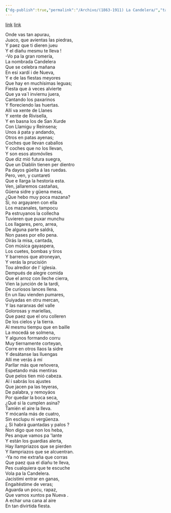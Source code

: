 ```yaml
---
{"dg-publish":true,"permalink":"/Archivo/(1863-1911) La Candelera/","tags":["#Siglo_19","oriental","Amable_González_Abín","escrito","Llanes","poema"]}
---
```


[link](https://asturies.com/cavedaynava/lacandelera.txt) [link](https://wikisource.org/wiki/La_Candelera)

Onde vas tan apurau,  
Juaco, que avientas las piedras,  
Y paez que ti dieren jueu  
Y el diañu mesmu te lleva !  
-Vo pa la gran romería,  
La nombrada Candelera  
Que se celebra mañana  
En esi xardí i de Nueva,  
Y e de las fiestas meyores  
Que hay en muchísimas leguas;  
Fiesta que á veces alvierte  
Que ya va´l inviernu juera,  
Cantando los paxarinos  
Y floreciendo las huertas.  
Allí va xente de Llanes  
Y xente de Rivisella,  
Y en basna los de San Xurde  
Con Llamigu y Reínsena;  
Unos á pata y andando,  
Otros en patas ayenas;  
Coches que llevan caballos  
Y coches que no los llevan,  
Y son esos atomóviles  
Que diz mió futura suegra,  
Que un Diablín tienen per dientro  
Pa dayos güelta á las ruedas.  
Pero, ven, y cuntareti  
Que e llarga la hestoria esta.  
Ven, jallaremos castañas,  
Güena sidre y güena mesa,  
¿Que hebo muy poca mazana?  
Si, no argayaren con ella  
Los mazanales, tampocu  
Pa estruyanos la collecha  
Tuvieren que puxar munchu  
Los llagares, pero, arrea,  
De alguna parte saldrá,  
Non pases por ello pena.  
Oirás la misa, cantada,  
Con música gayaspera,  
Los cuetes, bombas y tiros  
Y barrenos que atroneyan,  
Y verás la prucisión  
Tou alredior de l' iglesia.  
Dempués de alegre comida  
Que el arroz con lleche cierra,  
Vien la junción de la tardi,  
De curiosos lances llena.  
En un llau vienden pumares,  
Guiyadas en otru mercan,  
Y las naranxas del valle  
Golorosas y mariellas,  
Que paez que el oru colleren  
De los cielos y la tierra.  
Al mesmu tiempu que en baille  
La mocedá se solmena,  
Y algunos formando corru  
Muy tiernamente corteyan,  
Corre en otros llaos la sidre  
Y desátanse las lluengas  
Allí me verás á mí  
Parllar más que reñovera,  
Espetando más mentiras  
Que pelos tien mió cabeza.  
Al í sabrás los ajustes  
Que jacen pa las teyeras,  
De palabra, y remoyáos  
Por quedar la boca seca,  
¿Qué si la cumplen asina?  
Tamién el aire la lleva.  
Y mócanla más de cuatro,  
Sin esclupu ni vergüenza.  
¿ Si habrá guantadas y palos ?  
Non digo que non los heba,  
Pes anque vamos pa 'lante  
Y están los guardias alerta,  
Hay llampriazos que se pierden  
Y llampriazos que se alcuentran.  
-Ya no me extraña que corras  
Que paez qua el diañu te lleva,  
Pes cualquiera que te escuche  
Vola pa la Candelera.  
Jacistimi entrar en ganas,  
Engaitéstime de veras;  
Aguarda un pocu, rapaz,  
Que vamos xuntos pa Nueva .  
A echar una cana al aire  
En tan divirtida fiesta.